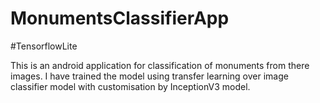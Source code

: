 # MonumentsClassifierApp
#TensorflowLite

This is an android application for classification of monuments from there images.
I have trained the model using transfer learning over image classifier model with customisation by InceptionV3 model.

